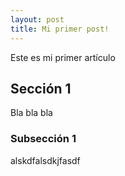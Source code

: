 ```yaml
---
layout: post
title: Mi primer post!
---
```

Este es mi primer artículo

## Sección 1
Bla bla bla

### Subsección 1
alskdfalsdkjfasdf
